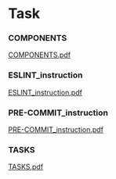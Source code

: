 # Task
### COMPONENTS
[COMPONENTS.pdf](https://github.com/heisjuanda/course-app/files/11402273/COMPONENTS.pdf)
### ESLINT_instruction
[ESLINT_instruction.pdf](https://github.com/heisjuanda/course-app/files/11402280/ESLINT_instruction.pdf)
### PRE-COMMIT_instruction
[PRE-COMMIT_instruction.pdf](https://github.com/heisjuanda/course-app/files/11402284/PRE-COMMIT_instruction.pdf)
### TASKS
[TASKS.pdf](https://github.com/heisjuanda/course-app/files/11402285/TASK.PDF)

